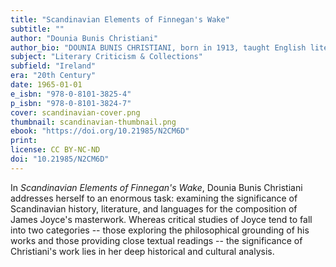 ```yaml
---
title: "Scandinavian Elements of Finnegan's Wake"
subtitle: ""
author: "Dounia Bunis Christiani"
author_bio: "DOUNIA BUNIS CHRISTIANI, born in 1913, taught English literature at Wisconsin State University-Eau Claire. She wrote on English and Scandinavian literature and translated Ibsen's The Wild Duck into English."
subject: "Literary Criticism & Collections"
subfield: "Ireland"
era: "20th Century"
date: 1965-01-01
e_isbn: "978-0-8101-3825-4"
p_isbn: "978-0-8101-3824-7"
cover: scandinavian-cover.png
thumbnail: scandinavian-thumbnail.png
ebook: "https://doi.org/10.21985/N2CM6D"
print:
license: CC BY-NC-ND
doi: "10.21985/N2CM6D"
---
```

In _Scandinavian Elements of Finnegan's Wake_, Dounia Bunis Christiani addresses herself to an enormous task: examining the significance of Scandinavian history, literature, and languages for the composition of James Joyce's masterwork. Whereas critical studies of Joyce tend to fall into two categories -- those exploring the philosophical grounding of his works and those providing close textual readings -- the significance of Christiani's work lies in her deep historical and cultural analysis.

